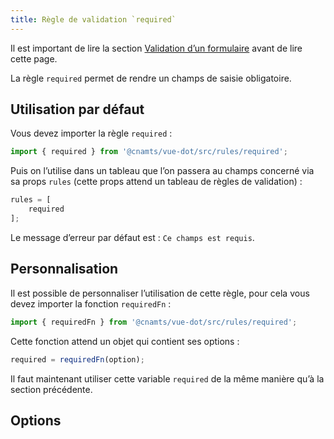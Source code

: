 ```yaml
---
title: Règle de validation `required`
---
```


Il est important de lire la section [Validation d’un formulaire](/guides/validation-formulaire#validation-du-formulaire) avant de lire cette page.

La règle `required` permet de rendre un champs de saisie obligatoire.

## Utilisation par défaut

Vous devez importer la règle `required` :

```ts
import { required } from '@cnamts/vue-dot/src/rules/required';
```

Puis on l’utilise dans un tableau que l’on passera au champs concerné via sa props `rules` (cette props attend un tableau de règles de validation) :

```ts
rules = [
    required
];
```

Le message d’erreur par défaut est : `Ce champs est requis`.

## Personnalisation

Il est possible de personnaliser l’utilisation de cette règle, pour cela vous devez importer la fonction `requiredFn` :

```ts
import { requiredFn } from '@cnamts/vue-dot/src/rules/required';
```

Cette fonction attend un objet qui contient ses options :

```ts
required = requiredFn(option);
```

Il faut maintenant utiliser cette variable `required` de la même manière qu’à la section précédente.

## Options

<doc-rule-option-table name="required"></doc-rule-option-table>
